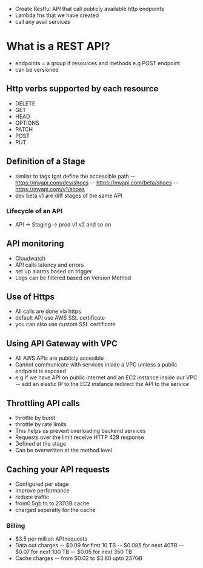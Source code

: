 - Create Restful API that call publicly available http endpoints
- Lambda fns that we have created
- call any avail services

# What is a REST API?
- endpoints = a group if resources and methods 
e.g POST endpoint
- can be versioned

## Http verbs supported by each resource 
- DELETE
- GET
- HEAD
- OPTIONS
- PATCH
- POST
- PUT

## Definition of a Stage
- similar to tags tgat define the accessible path
-- https://myapi.com/dev/shoes
-- https://myapi.com/beta/shoes
-- https://myapi.com/v1/shoes
- dev beta v1 are diff stages of the same API

### Lifecycle of an API
- API -> Staging -> prod v1 v2 and so on

## API monitoring 
- Cloudwatch
- API calls latency and errors
- set up alarms based on trigger 
- Logs can be filtered based on Version Method 

## Use of Https
- All calls are done via https
- default API use AWS SSL certificate 
- you can also use custom SSL certificate 

## Using API Gateway with VPC
- All AWS APIs are publicly accesible
- Cannot communicate with services inside a VPC umless a public endpoint is exposed 
- e.g If we have API on public internet and an EC2 instance inside our VPC 
-- add an elastic IP to the EC2 instance redirect the API to the service

## Throttling API calls
- throttle by burst
- throttle by rate limits 
- This helps us prevent overloading backend services 
- Requests over the limit receive HTTP 429 response 
- Defined at the stage
- Can be overwritten at the method level

## Caching your API requests
- Configured per stage
- Improve performance 
- reduce traffic
- from0.5gb to to 237GB cache
- charged seperatly for the cache

### Billing
- $3.5 per million API requests 
- Data out charges -- $0.09 for first 10 TB
-- $0.085 for next 40TB
-- $0.07 for next 100 TB
-- $0.05 for next 350 TB
- Cache charges
-- from  $0.02 to $3.80 upto 237GB



